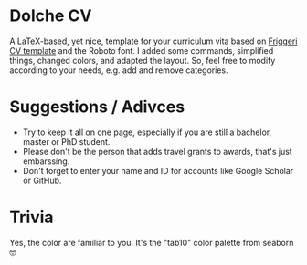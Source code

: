 # Dolche CV
A LaTeX-based, yet nice, template for your curriculum vita based on [Friggeri CV template](https://www.overleaf.com/latex/templates/friggeri-cv-template/hmnchbfmjgqh) and the Roboto font.
I added some commands, simplified things, changed colors, and adapted the layout.
So, feel free to modify according to your needs, e.g. add and remove categories.

# Suggestions / Adivces
- Try to keep it all on one page, especially if you are still a bachelor, master or PhD student.
- Please don't be the person that adds travel grants to awards, that's just embarssing.
- Don't forget to enter your name and ID for accounts like Google Scholar or GitHub.

# Trivia
Yes, the color are familiar to you. It's the "tab10" color palette from seaborn 🤓
